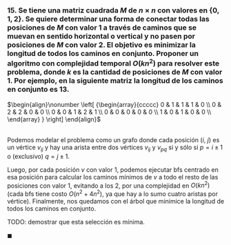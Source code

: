 ### 15. Se tiene una matriz cuadrada $M$ de $n \times n$ con valores en $\{0, 1, 2\}$. Se quiere determinar una forma de conectar todas las posiciones de $M$ con valor $1$ a través de caminos que se muevan en sentido horizontal o vertical y no pasen por posiciones de $M$ con valor $2$. El objetivo es minimizar la longitud de todos los caminos en conjunto. Proponer un algoritmo con complejidad temporal $O(kn^2)$ para resolver este problema, donde $k$ es la cantidad de posiciones de $M$ con valor $1$. Por ejemplo, en la siguiente matriz la longitud de los caminos en conjunto es $13$.

$\begin{align}\nonumber
    \left[ {\begin{array}{ccccc}
        0 & 1 & 1 & 1 & 0 \\
        0 & 2 & 2 & 0 & 0 \\
        0 & 0 & 1 & 2 & 1 \\
        0 & 0 & 0 & 0 & 0 \\
        1 & 0 & 1 & 0 & 0 \\
    \end{array} } \right]
\end{align}$

\
Podemos modelar el problema como un grafo donde cada posición $(i,\ j)$ es un vértice $v_{ij}$ y hay una arista entre dos vértices $v_{ij}$ y $v_{pq}$ si y sólo si $p = i \pm 1$ o (exclusivo) $q = j \pm 1$.

Luego, por cada posición $v$ con valor $1$, podemos ejecutar bfs centrado en esa posición para calcular los caminos mínimos de $v$ a todo el resto de las posiciones con valor $1$, evitando a los $2$, por una complejidad en $O(kn^2)$ (cada bfs tiene costo $O(n^2 + 4n^2)$, ya que hay a lo sumo cuatro aristas por vértice). Finalmente, nos quedamos con el árbol que minimice la longitud de todos los caminos en conjunto.

TODO: demostrar que esta selección es mínima.

$\blacksquare$
